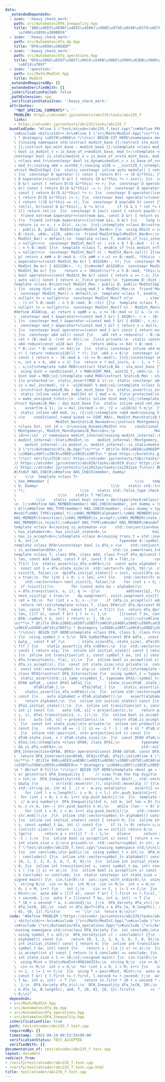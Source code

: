 ```yaml
---
data:
  _extendedDependsOn:
  - icon: ':heavy_check_mark:'
    path: src/Automaton/DFA_Inequality.hpp
    title: "$N$\u4EE5\u4E0B(\u4EE5\u4E0A)\u306E\u975E\u8CA0\u6574\u6570\u3092\u53D7\
      \u7406\u3059\u308BDFA"
  - icon: ':heavy_check_mark:'
    path: src/Automaton/dfa_dp.hpp
    title: "DFA\u4E0A\u306EDP"
  - icon: ':heavy_check_mark:'
    path: src/Automaton/dfa_operations.hpp
    title: "DFA\u306E\u6587\u5B57\u96C6\u5408\u306E\u5909\u63DB\u3068\u7A4D\u96C6\u5408\
      \u6F14\u7B97"
  - icon: ':question:'
    path: src/Math/ModInt.hpp
    title: ModInt
  _extendedRequiredBy: []
  _extendedVerifiedWith: []
  _isVerificationFailed: false
  _pathExtension: cpp
  _verificationStatusIcon: ':heavy_check_mark:'
  attributes:
    '*NOT_SPECIAL_COMMENTS*': ''
    PROBLEM: https://atcoder.jp/contests/abc235/tasks/abc235_f
    links:
    - https://atcoder.jp/contests/abc235/tasks/abc235_f
  bundledCode: "#line 1 \"test/atcoder/abc235_f.test.cpp\"\n#define PROBLEM \"https://atcoder.jp/contests/abc235/tasks/abc235_f\"\
    \n#include <bits/stdc++.h>\n#line 3 \"src/Math/ModInt.hpp\"\n/**\n * @title ModInt\n\
    \ * @category \u6570\u5B66\n */\n\n// BEGIN CUT HERE\nnamespace modint_internal\
    \ {\nusing namespace std;\nstruct modint_base {};\nstruct sta_mint_base : modint_base\
    \ {};\nstruct dyn_mint_base : modint_base {};\ntemplate <class mod_t>\nconstexpr\
    \ bool is_modint_v = is_base_of_v<modint_base, mod_t>;\ntemplate <class mod_t>\n\
    constexpr bool is_staticmodint_v = is_base_of_v<sta_mint_base, mod_t>;\ntemplate\
    \ <class mod_t>\nconstexpr bool is_dynamicmodint_v = is_base_of_v<dyn_mint_base,\
    \ mod_t>;\nusing u64 = uint64_t;\nusing u128 = __uint128_t;\ntemplate <class D>\n\
    struct ModIntImpl {\n  static constexpr inline auto modulo() { return D::mod;\
    \ }\n  constexpr D operator-() const { return D() -= (D &)*this; }\n  constexpr\
    \ D &operator/=(const D &r) { return (D &)*this *= r.inv(); }\n  constexpr D operator+(const\
    \ D &r) const { return D((D &)*this) += r; }\n  constexpr D operator-(const D\
    \ &r) const { return D((D &)*this) -= r; }\n  constexpr D operator*(const D &r)\
    \ const { return D((D &)*this) *= r; }\n  constexpr D operator/(const D &r) const\
    \ { return D((D &)*this) /= r; }\n  constexpr bool operator!=(const D &r) const\
    \ { return !((D &)*this == r); }\n  constexpr D pow(u64 k) const {\n    for (D\
    \ ret(1), b((const D &)*this);; b *= b)\n      if (k & 1 ? ret *= b : 0; !(k >>=\
    \ 1)) return ret;\n  }\n  constexpr D inv() const { return pow(D::mod - 2); }\n\
    \  friend ostream &operator<<(ostream &os, const D &r) { return os << r.val();\
    \ }\n  friend istream &operator>>(istream &is, D &r) {\n    long long v;\n   \
    \ return is >> v, r = D(v), is;\n  }\n};\ntemplate <class B>\nstruct ModInt_Na\
    \ : public B, public ModIntImpl<ModInt_Na<B>> {\n  using DUint = conditional_t<is_same_v<typename\
    \ B::Uint, u64>, u128, u64>;\n  friend ModIntImpl<ModInt_Na<B>>;\n  constexpr\
    \ ModInt_Na() = default;\n  template <class T, enable_if_t<is_integral_v<T>, nullptr_t>\
    \ = nullptr>\n  constexpr ModInt_Na(T n) : x(n < 0 ? B::mod - ((-n) % B::mod)\
    \ : n % B::mod) {}\n  template <class T, enable_if_t<is_modint_v<T>, nullptr_t>\
    \ = nullptr>\n  constexpr ModInt_Na(T n) : ModInt_Na(n.val()) {}\n#define ASSIGN(m,\
    \ p) return x m## = B::mod & -((x p## = r.x) >= B::mod), *this\n  constexpr ModInt_Na\
    \ &operator+=(const ModInt_Na &r) { ASSIGN(-, +); }\n  constexpr ModInt_Na &operator-=(const\
    \ ModInt_Na &r) { ASSIGN(+, -); }\n#undef ASSIGN\n  constexpr ModInt_Na &operator*=(const\
    \ ModInt_Na &r) {\n    return x = (DUint)(x)*r.x % B::mod, *this;\n  }\n  constexpr\
    \ bool operator==(const ModInt_Na &r) const { return x == r.x; }\n  constexpr\
    \ auto val() const { return x; }\n\n private:\n  typename B::Uint x = 0;\n};\n\
    template <class B>\nstruct ModInt_Mon : public B, public ModIntImpl<ModInt_Mon<B>>\
    \ {\n  using Uint = u64;\n  using mod_t = ModInt_Mon;\n  friend ModIntImpl<ModInt_Mon<B>>;\n\
    \  constexpr ModInt_Mon() = default;\n  template <class T, enable_if_t<is_integral_v<T>,\
    \ nullptr_t> = nullptr>\n  constexpr ModInt_Mon(T n)\n      : x(mul(n < 0 ? B::mod\
    \ - ((-n) % B::mod) : n % B::mod, B::r2)) {}\n  template <class T, enable_if_t<is_modint_v<T>,\
    \ nullptr_t> = nullptr>\n  constexpr ModInt_Mon(T n) : ModInt_Mon(n.val()) {}\n\
    #define ASGN(op, a) return x op## = a, x += (B::mod << 1) & -(x >> 63), *this\n\
    \  constexpr mod_t &operator+=(const mod_t &r) { ASGN(+, r.x - (B::mod << 1));\
    \ }\n  constexpr mod_t &operator-=(const mod_t &r) { ASGN(-, r.x); }\n#undef ASGN\n\
    \  constexpr mod_t &operator*=(const mod_t &r) { return x = mul(x, r.x), *this;\
    \ }\n  constexpr bool operator==(const mod_t &r) const { return norm() == r.norm();\
    \ }\n  constexpr u64 val() const {\n    u64 ret = reduce(x) - B::mod;\n    return\
    \ ret + (B::mod & -(ret >> 63));\n  }\n\n private:\n  static constexpr inline\
    \ u64 reduce(const u128 &w) {\n    return u64(w >> 64) + B::mod - ((u128(u64(w)\
    \ * B::iv) * B::mod) >> 64);\n  }\n  static constexpr inline u64 mul(u64 l, u64\
    \ r) { return reduce(u128(l) * r); }\n  u64 x = 0;\n  constexpr inline u64 norm()\
    \ const { return x - (B::mod & -(x >= B::mod)); }\n};\nconstexpr u64 mul_inv(u64\
    \ n, int e = 6, u64 x = 1) {\n  return e ? mul_inv(n, e - 1, x * (2 - x * n))\
    \ : x;\n}\ntemplate <u64 MOD>\nstruct StaticB_Na : sta_mint_base {\n protected:\n\
    \  using Uint = conditional_t < MOD<UINT_MAX, uint32_t, u64>;\n  static constexpr\
    \ Uint mod = MOD;\n};\ntemplate <u64 MOD>\nstruct StaticB_Mon : sta_mint_base\
    \ {\n protected:\n  static_assert(MOD & 1);\n  static constexpr u64 mod = MOD,\
    \ iv = mul_inv(mod), r2 = -u128(mod) % mod;\n};\ntemplate <class Int, int id =\
    \ -1>\nstruct DynamicB_Na : dyn_mint_base {\n  static_assert(is_integral_v<Int>);\n\
    \  static inline void set_mod(Int m) { mod = m; }\n\n protected:\n  using Uint\
    \ = make_unsigned_t<Int>;\n  static inline Uint mod;\n};\ntemplate <int id>\n\
    struct DynamicB_Mon : dyn_mint_base {\n  static inline void set_mod(u64 m) {\n\
    \    assert(m & 1), iv = mul_inv(mod = m), r2 = -u128(m) % m;\n  }\n\n protected:\n\
    \  static inline u64 mod, iv, r2;\n};\ntemplate <u64 mod>\nusing StaticModInt\
    \ =\n    conditional_t<mod &(mod >= UINT_MAX), ModInt_Mon<StaticB_Mon<mod>>,\n\
    \                  ModInt_Na<StaticB_Na<mod>>>;\nstruct Montgomery {};\ntemplate\
    \ <class Int, int id = -1>\nusing DynamicModInt =\n    conditional_t<is_same_v<Int,\
    \ Montgomery>, ModInt_Mon<DynamicB_Mon<id>>,\n                  ModInt_Na<DynamicB_Na<Int,\
    \ id>>>;\n}  // namespace modint_internal\nusing modint_internal::DynamicModInt,\
    \ modint_internal::StaticModInt,\n    modint_internal::Montgomery, modint_internal::is_dynamicmodint_v,\n\
    \    modint_internal::is_modint_v, modint_internal::is_staticmodint_v;\n#line\
    \ 3 \"src/Automaton/dfa_dp.hpp\"\n/**\n * @title DFA\u4E0A\u306EDP\n * @category\
    \ \u30AA\u30FC\u30C8\u30DE\u30C8\u30F3\n * @see https://kuretchi.github.io/blog/entries/automaton-dp/\n\
    \ */\n// verify\u7528:\n// https://atcoder.jp/contests/tdpc/tasks/tdpc_number\n\
    // https://atcoder.jp/contests/abc029/tasks/abc029_d\n// https://atcoder.jp/contests/donuts-live2014/tasks/donuts_live2014_2\n\
    // https://atcoder.jp/contests/joi2012yo/tasks/joi2012yo_f\n\n// BEGIN CUT HERE\n\
    #ifndef HAS_CHECK\n#define HAS_CHECK(member, Dummy)                          \
    \    \\\n  template <class T>                                          \\\n  struct\
    \ has_##member {                                       \\\n    template <class\
    \ U, Dummy>                                 \\\n    static std::true_type check(U\
    \ *);                         \\\n    static std::false_type check(...);     \
    \                   \\\n    static T *mClass;                                \
    \         \\\n    static const bool value = decltype(check(mClass))::value; \\\
    \n  };\n#define HAS_MEMBER(member) HAS_CHECK(member, int dummy = (&U::member,\
    \ 0))\n#define HAS_TYPE(member) HAS_CHECK(member, class dummy = typename U::member)\n\
    #endif\nHAS_TYPE(symbol_t);\nHAS_MEMBER(alphabet);\nHAS_MEMBER(initial_state);\n\
    HAS_MEMBER(transition);\nHAS_MEMBER(is_accept);\nHAS_MEMBER(state_size);\nHAS_MEMBER(eps_transition);\n\
    HAS_MEMBER(is_reject);\n#undef HAS_TYPE\n#undef HAS_MEMBER\n#undef HAS_CHECK\n\
    template <class A>\nusing is_automaton =\n    std::conjunction<has_symbol_t<A>,\
    \ has_alphabet<A>, has_initial_state<A>,\n                     has_transition<A>,\
    \ has_is_accept<A>>;\ntemplate <class A>\nusing trans_t = std::invoke_result_t<decltype(&A::transition),\
    \ A, int,\n                                     typename A::symbol_t, int>;\n\
    template <class DFA>\nconstexpr bool is_dfa_v =\n    std::conjunction_v<has_state_size<DFA>,\
    \ is_automaton<DFA>,\n                       std::is_same<trans_t<DFA>, int>>;\n\
    template <class T, class DFA, class Add, class F>\nT dfa_dp(const DFA &dfa, int\
    \ len, const Add &add, const F &f, const T t0 = T(0),\n         const T init =\
    \ T(1)) {\n  static_assert(is_dfa_v<DFA>);\n  const auto alphabet = dfa.alphabet();\n\
    \  const int S = dfa.state_size;\n  std::vector<T> dp(S, t0);\n  std::vector<char>\
    \ visit(S, false);\n  dp[dfa.initial_state()] = init, visit[dfa.initial_state()]\
    \ = true;\n  for (int i = 0; i < len; i++) {\n    std::vector<T> next(S, t0);\n\
    \    std::vector<char> next_visit(S, false);\n    for (int s = S; s--;)\n    \
    \  if (visit[s])\n        for (const auto &a : alphabet)\n          if (int q\
    \ = dfa.transition(s, a, i); q != -1)\n            add(next[q], f(dp[s], a, i)),\
    \ next_visit[q] = true;\n    dp.swap(next), visit.swap(next_visit);\n  }\n  T\
    \ ret = t0;\n  for (int s = S; s--;)\n    if (dfa.is_accept(s)) add(ret, dp[s]);\n\
    \  return ret;\n}\ntemplate <class T, class DFA>\nT dfa_dp(const DFA &dfa, int\
    \ len, const T t0 = T(0), const T init = T(1)) {\n  return dfa_dp<T>(\n      dfa,\
    \ len, [](T &l, const T &r) { l += r; },\n      [](const T &v, const typename\
    \ DFA::symbol_t &, int) { return v; }, t0,\n      init);\n}\n#line 4 \"src/Automaton/dfa_operations.hpp\"\
    \n/**\n * @title DFA\u306E\u6587\u5B57\u96C6\u5408\u306E\u5909\u63DB\u3068\u7A4D\
    \u96C6\u5408\u6F14\u7B97\n * @category \u30AA\u30FC\u30C8\u30DE\u30C8\u30F3\n\
    \ */\n\n// BEGIN CUT HERE\ntemplate <class DFA, class S, class F>\nstruct DFA_SymbolMap\
    \ {\n  using symbol_t = S;\n  DFA_SymbolMap(const DFA &dfa_, const std::vector<symbol_t>\
    \ &alp_, const F &f_)\n      : state_size(dfa_.state_size), dfa(dfa_), alp(alp_),\
    \ f(f_) {\n    static_assert(is_dfa_v<DFA>);\n  }\n  std::vector<symbol_t> alphabet()\
    \ const { return alp; }\n  inline int initial_state() const { return dfa.initial_state();\
    \ }\n  inline int transition(int s, const symbol_t &a, int i) const {\n    return\
    \ dfa.transition(s, f(a), i);\n  }\n  inline bool is_accept(int s) const { return\
    \ dfa.is_accept(s); }\n  const int state_size;\n\n private:\n  const DFA dfa;\n\
    \  const std::vector<symbol_t> alp;\n  const F f;\n};\n\ntemplate <class DFA0,\
    \ class DFA1>\nstruct DFA_Intersection {\n  using symbol_t = typename DFA0::symbol_t;\n\
    \  static_assert(std::is_same_v<symbol_t, typename DFA1::symbol_t>);\n  DFA_Intersection(const\
    \ DFA0 &dfa0_, const DFA1 &dfa1_)\n      : state_size(dfa0_.state_size * dfa1_.state_size),\n\
    \        dfa0(dfa0_),\n        dfa1(dfa1_) {\n    static_assert(is_dfa_v<DFA0>);\n\
    \    static_assert(is_dfa_v<DFA1>);\n  }\n  inline std::vector<symbol_t> alphabet()\
    \ const {\n    auto alphabet = dfa0.alphabet();\n    assert(alphabet == dfa1.alphabet());\n\
    \    return alphabet;\n  }\n  inline int initial_state() const {\n    return product(dfa0.initial_state(),\
    \ dfa1.initial_state());\n  }\n  inline int transition(int s, const symbol_t &c,\
    \ int i) const {\n    auto [s0, s1] = projection(s);\n    return product(dfa0.transition(s0,\
    \ c, i), dfa1.transition(s1, c, i));\n  }\n  inline bool is_accept(int s) const\
    \ {\n    auto [s0, s1] = projection(s);\n    return dfa0.is_accept(s0) && dfa1.is_accept(s1);\n\
    \  }\n  const int state_size;\n\n private:\n  inline int product(int s0, int s1)\
    \ const {\n    return s0 == -1 || s1 == -1 ? -1 : s0 + s1 * dfa0.state_size;\n\
    \  }\n  inline std::pair<int, int> projection(int s) const {\n    return {s %\
    \ dfa0.state_size, s / dfa0.state_size};\n  }\n  const DFA0 dfa0;\n  const DFA1\
    \ dfa1;\n};\ntemplate <class DFA0, class DFA1,\n          typename std::enable_if_t<is_dfa_v<DFA0>\
    \ && is_dfa_v<DFA1>,\n                                    std::nullptr_t> = nullptr>\n\
    DFA_Intersection<DFA0, DFA1> operator&(const DFA0 &dfa0, const DFA1 &dfa1) {\n\
    \  return DFA_Intersection<DFA0, DFA1>(dfa0, dfa1);\n}\n#line 4 \"src/Automaton/DFA_Inequality.hpp\"\
    \n/**\n * @title $N$\u4EE5\u4E0B(\u4EE5\u4E0A)\u306E\u975E\u8CA0\u6574\u6570\u3092\
    \u53D7\u7406\u3059\u308BDFA\n * @category \u30AA\u30FC\u30C8\u30DE\u30C8\u30F3\
    \n * @brief 0-fill\n */\n\n// BEGIN CUT HERE\ntemplate <bool ge = false>  // le\
    \ or ge\nstruct DFA_Inequality {     // view from the top digit\n  using symbol_t\
    \ = int;\n  DFA_Inequality(std::vector<symbol_t> &&str_, std::vector<symbol_t>\
    \ &&alp_)\n      : str(std::move(str_)), alp(std::move(alp_)) {}\n  DFA_Inequality(const\
    \ std::string &n, int m) {  // n : m-ary notation\n    assert(2 <= m && m <= 10);\n\
    \    for (int l = n.length(), i = 0; i < l;) str.push_back(n[i++] - '0');\n  \
    \  for (int i = 0; i < m; i++) alp.push_back(i);\n  }\n  template <class Int>\
    \  // m-ary number\n  DFA_Inequality(Int n, int m, int len = 0) {\n    for (;\
    \ n; n /= m, len--) str.push_back(n % m);\n    while (len-- > 0) str.push_back(0);\n\
    \    for (int i = 0; i < m; i++) alp.push_back(i);\n    std::reverse(str.begin(),\
    \ str.end());\n  }\n  inline std::vector<symbol_t> alphabet() const { return alp;\
    \ }\n  inline int initial_state() const { return 0; }\n  inline int transition(int\
    \ s, const symbol_t &a, int i) const {\n    if (s != 0) return s;\n    if (i >=\
    \ (int)str.size()) return -1;\n    if (a == str[i]) return 0;\n    if constexpr\
    \ (ge)\n      return a < str[i] ? -1 : 1;\n    else\n      return a > str[i] ?\
    \ -1 : 1;\n  }\n  inline bool is_accept(int s) const { return s >= 0; }\n  const\
    \ int state_size = 2;\n\n private:\n  std::vector<symbol_t> str, alp;\n};\n#line\
    \ 7 \"test/atcoder/abc235_f.test.cpp\"\nusing namespace std;\n\nclass DFA_Variety\
    \ {\n  int conclude;\n\n public:\n  using symbol_t = int;\n  DFA_Variety(int c)\
    \ : conclude(c) {}\n  inline std::vector<symbol_t> alphabet() const {\n    return\
    \ {0, 1, 2, 3, 4, 5, 6, 7, 8, 9};\n  }\n  inline int initial_state() const { return\
    \ 0; }\n  inline int transition(int s, const symbol_t &a, int) const {\n    return\
    \ s | ((a || s) << a);\n  }\n  inline bool is_accept(int s) const { return (s\
    \ & conclude) == conclude; }\n  static constexpr int state_size = 1 << 10;\n};\n\
    signed main() {\n  cin.tie(0);\n  ios::sync_with_stdio(0);\n  using Mint = StaticModInt<998244353>;\n\
    \  string N;\n  cin >> N;\n  int M;\n  cin >> M;\n  int c = 0;\n  for (int i =\
    \ 0; i < M; i++) {\n    int C;\n    cin >> C, c |= 1 << C;\n  }\n  using T = pair<Mint,\
    \ Mint>;\n  auto add = [](T &l, const T &r) { l.first += r.first, l.second +=\
    \ r.second; };\n  auto f = [](const T &v, int a, int) -> T {\n    return {v.first\
    \ * 10 + v.second * a, v.second};\n  };\n  DFA_Variety dfa_v(c);\n  DFA_Inequality\
    \ dfa_le(N, 10);\n  cout << dfa_dp<T>(dfa_v & dfa_le, N.length(), add, f, {0,\
    \ 0}, {0, 1}).first\n       << '\\n';\n  return 0;\n}\n"
  code: "#define PROBLEM \"https://atcoder.jp/contests/abc235/tasks/abc235_f\"\n#include\
    \ <bits/stdc++.h>\n#include \"src/Math/ModInt.hpp\"\n#include \"src/Automaton/dfa_dp.hpp\"\
    \n#include \"src/Automaton/dfa_operations.hpp\"\n#include \"src/Automaton/DFA_Inequality.hpp\"\
    \nusing namespace std;\n\nclass DFA_Variety {\n  int conclude;\n\n public:\n \
    \ using symbol_t = int;\n  DFA_Variety(int c) : conclude(c) {}\n  inline std::vector<symbol_t>\
    \ alphabet() const {\n    return {0, 1, 2, 3, 4, 5, 6, 7, 8, 9};\n  }\n  inline\
    \ int initial_state() const { return 0; }\n  inline int transition(int s, const\
    \ symbol_t &a, int) const {\n    return s | ((a || s) << a);\n  }\n  inline bool\
    \ is_accept(int s) const { return (s & conclude) == conclude; }\n  static constexpr\
    \ int state_size = 1 << 10;\n};\nsigned main() {\n  cin.tie(0);\n  ios::sync_with_stdio(0);\n\
    \  using Mint = StaticModInt<998244353>;\n  string N;\n  cin >> N;\n  int M;\n\
    \  cin >> M;\n  int c = 0;\n  for (int i = 0; i < M; i++) {\n    int C;\n    cin\
    \ >> C, c |= 1 << C;\n  }\n  using T = pair<Mint, Mint>;\n  auto add = [](T &l,\
    \ const T &r) { l.first += r.first, l.second += r.second; };\n  auto f = [](const\
    \ T &v, int a, int) -> T {\n    return {v.first * 10 + v.second * a, v.second};\n\
    \  };\n  DFA_Variety dfa_v(c);\n  DFA_Inequality dfa_le(N, 10);\n  cout << dfa_dp<T>(dfa_v\
    \ & dfa_le, N.length(), add, f, {0, 0}, {0, 1}).first\n       << '\\n';\n  return\
    \ 0;\n}"
  dependsOn:
  - src/Math/ModInt.hpp
  - src/Automaton/dfa_dp.hpp
  - src/Automaton/dfa_operations.hpp
  - src/Automaton/DFA_Inequality.hpp
  isVerificationFile: true
  path: test/atcoder/abc235_f.test.cpp
  requiredBy: []
  timestamp: '2022-09-19 00:53:55+09:00'
  verificationStatus: TEST_ACCEPTED
  verifiedWith: []
documentation_of: test/atcoder/abc235_f.test.cpp
layout: document
redirect_from:
- /verify/test/atcoder/abc235_f.test.cpp
- /verify/test/atcoder/abc235_f.test.cpp.html
title: test/atcoder/abc235_f.test.cpp
---
```

